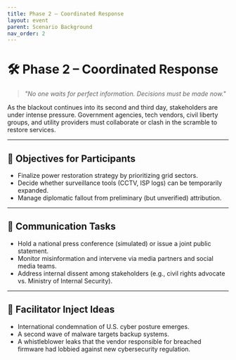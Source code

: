 ```yaml
---
title: Phase 2 – Coordinated Response
layout: event
parent: Scenario Background
nav_order: 2
---
```


# 🛠️ Phase 2 – Coordinated Response

> _"No one waits for perfect information. Decisions must be made now."_

As the blackout continues into its second and third day, stakeholders are under intense pressure. Government agencies, tech vendors, civil liberty groups, and utility providers must collaborate or clash in the scramble to restore services.

---

## 🔄 Objectives for Participants

- Finalize power restoration strategy by prioritizing grid sectors.
- Decide whether surveillance tools (CCTV, ISP logs) can be temporarily expanded.
- Manage diplomatic fallout from preliminary (but unverified) attribution.

---

## 📣 Communication Tasks

- Hold a national press conference (simulated) or issue a joint public statement.
- Monitor misinformation and intervene via media partners and social media teams.
- Address internal dissent among stakeholders (e.g., civil rights advocate vs. Ministry of Internal Security).

---

## 🧠 Facilitator Inject Ideas

- International condemnation of U.S. cyber posture emerges.
- A second wave of malware targets backup systems.
- A whistleblower leaks that the vendor responsible for breached firmware had lobbied against new cybersecurity regulation.
